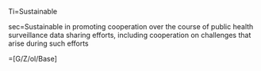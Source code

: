 Ti=Sustainable

sec=Sustainable in promoting cooperation over the course of public health surveillance data sharing efforts, including cooperation on challenges that arise during such efforts

=[G/Z/ol/Base]
